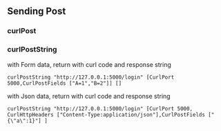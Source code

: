 ## Sending Post

### curlPost

### curlPostString
with Form data, return with curl code and response string

    curlPostString "http://127.0.0.1:5000/login" [CurlPort 5000,CurlPostFields ["A=1","B=2"]] []
    
with Json data, return with curl code and response string

    curlPostString "http://127.0.0.1:5000/login" [CurlPort 5000, CurlHttpHeaders ["Content-Type:application/json"],CurlPostFields ["{\"a\":1}"] ] 
